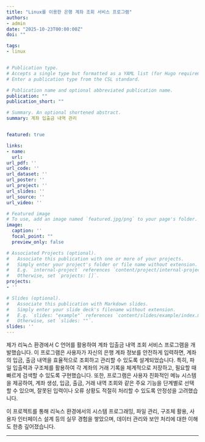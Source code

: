 ```yaml
---
title: "Linux를 이용한 은행 계좌 조회 서비스 프로그램"
authors:
- admin
date: "2025-10-23T00:00:00Z"
doi: ""

tags:
- linux


# Publication type.
# Accepts a single type but formatted as a YAML list (for Hugo requirements).
# Enter a publication type from the CSL standard.

# Publication name and optional abbreviated publication name.
publication: ""
publication_short: ""

# Summary. An optional shortened abstract.
summary: 계좌 입출금 내역 관리


featured: true

links:
- name:
  url: 
url_pdf: ''
url_code: ''
url_dataset: ''
url_poster: ''
url_project: ''
url_slides: ''
url_source: ''
url_video: ''

# Featured image
# To use, add an image named `featured.jpg/png` to your page's folder. 
image:
  caption: ''
  focal_point: ""
  preview_only: false

# Associated Projects (optional).
#   Associate this publication with one or more of your projects.
#   Simply enter your project's folder or file name without extension.
#   E.g. `internal-project` references `content/project/internal-project/index.md`.
#   Otherwise, set `projects: []`.
projects:
- ''

# Slides (optional).
#   Associate this publication with Markdown slides.
#   Simply enter your slide deck's filename without extension.
#   E.g. `slides: "example"` references `content/slides/example/index.md`.
#   Otherwise, set `slides: ""`.
slides: ''
---
```


<div style="text-align: left;">

제가 리눅스 환경에서 C 언어를 활용하여 계좌 입출금 내역 조회 서비스 프로그램을 개발했습니다. 이 프로그램은 사용자가 자신의 은행 계좌 정보를 안전하게 입력하면, 계좌의 입금, 출금 내역을 효율적으로 조회하고 관리할 수 있도록 설계되었습니다. 특히, 파일 입출력과 구조체를 활용하여 각 계좌의 거래 기록을 체계적으로 저장하고, 필요할 때 빠르게 검색할 수 있도록 구현했습니다. 또한, 프로그램은 사용자 친화적인 메뉴 시스템을 제공하여, 계좌 생성, 입금, 출금, 거래 내역 조회와 같은 주요 기능을 단계별로 선택할 수 있으며, 잘못된 입력이나 오류 상황도 적절히 처리할 수 있도록 안정성을 고려했습니다.

이 프로젝트를 통해 리눅스 환경에서의 시스템 프로그래밍, 파일 관리, 구조체 활용, 사용자 인터페이스 설계 등의 실무 경험을 쌓았으며, 데이터 관리와 보안 처리에 대한 이해도 한층 깊어졌습니다.

</div>

---
